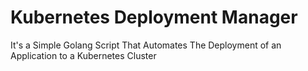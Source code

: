# Kubernetes Deployment Manager
It's a Simple Golang Script That Automates The Deployment of an Application to a Kubernetes Cluster
